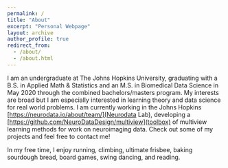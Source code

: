 ```yaml
---
permalink: /
title: "About"
excerpt: "Personal Webpage"
layout: archive
author_profile: true
redirect_from: 
  - /about/
  - /about.html
---
```


I am an undergraduate at The Johns Hopkins University, graduating with a B.S. in Applied Math & Statistics and an M.S. in Biomedical Data Science in May 2020 through the combined bachelors/masters program. My interests are broad but I am especially interested in learning theory and data science for real world problems. I am currently working in the Johns Hopkins [https://neurodata.io/about/team/](Neurodata Lab), developing a [https://github.com/NeuroDataDesign/multiview](toolbox) of multiview learning methods for work on neuroimaging data. Check out some of my projects and feel free to contact me!

In my free time, I enjoy running, climbing, ultimate frisbee, baking sourdough bread, board games, swing dancing, and reading.
